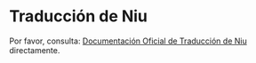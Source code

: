 # Traducción de Niu

Por favor, consulta: [Documentación Oficial de Traducción de Niu](https://niutrans.com/documents/contents/question/1) directamente.